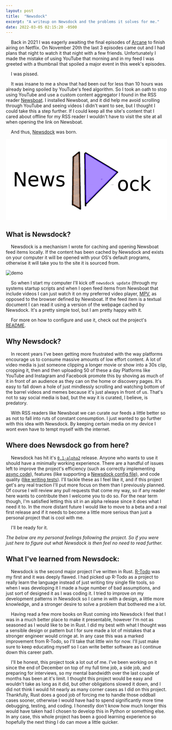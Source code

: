 ```yaml
---
layout: post
title:  "Newsdock"
excerpt: "A writeup on Newsdock and the problems it solves for me."
date: 2022-03-05 02:15:20 -0500
---
```


&nbsp;&nbsp;&nbsp; Back in 2021 I was eagerly awaiting the final episodes of [Arcane](https://www.imdb.com/title/tt11126994/) to finish airing on Netflix.
 On November 20th the last 3 episodes came out and I had plans that night to watch it that night with a few friends.
 Unfortunately I made the mistake of using YouTube that morning and in my feed I was greeted with a thumbnail that spoiled a major event in this week's episodes.

&nbsp;&nbsp;&nbsp; I was pissed.

&nbsp;&nbsp;&nbsp; It was insane to me a show that had been out for less than 10 hours was already being spoiled by YouTube's feed algorithm.
 So I took an oath to stop using YouTube and use a custom content aggregator I found in the RSS reader [Newsboat](https://newsboat.org/). I installed Newsboat, and it did help me avoid scrolling through YouTube and seeing videos I didn't want to see, but I thought I could take this a step further.
 If I could keep all the site's content that I cared about offline for my RSS reader I wouldn't have to visit the site at all when opening the link on Newsboat.

&nbsp;&nbsp;&nbsp; And thus, [Newsdock](https://github.com/Ragnyll/newsdock) was born.

![newsdock logo](/assets/2022-03-05-newsdock-alpha/newsdock_logo.png)

## What is Newsdock?
&nbsp;&nbsp;&nbsp; Newsdock is a mechanism I wrote for caching and opening Newsboat feed items locally.
 If the content has been cached by Newsdock and exists on your computer it will be opened with your OS's default programs, otherwise it will take you to the site it is sourced from.

![demo](/assets/2022-03-05-newsdock-alpha/demo.gif)

&nbsp;&nbsp;&nbsp; So when I start my computer I'll kick off `newsdock update` (through my systems startup scripts and when I open feed items from Newsboat that include videos I can just watch it on my preferred video player, [MPV](https://mpv.io/), as opposed to the browser defined by Newsboat.
 If the feed item is a textual document I can read it using a version of the webpage cached by Newsdock.
 It's a pretty simple tool, but I am pretty happy with it.

&nbsp;&nbsp;&nbsp; For more on how to configure and use it, check out the project's [README](https://github.com/Ragnyll/newsdock#readme).

## Why Newsdock?
&nbsp;&nbsp;&nbsp; In recent years I've been getting more frustrated with the way platforms encourage us to consume massive amounts of low effort content.
 A lot of video media is just someone clipping a longer movie or show into a 30s clip, cropping it, then and then uploading 50 of these a day
 Platforms like YouTube and Instagram and Facebook promote this by shoving as much of it in front of an audience as they can on the home or discovery pages.
 It's easy to fall down a hole of just mindlessly scrolling and watching bottom of the barrel videos and memes because it's just always in front of us.
 That's not to say social media is bad, but the way it is curated, I believe, is predatory.

&nbsp;&nbsp;&nbsp; With RSS readers like Newsboat we can curate our feeds a little better so as not to fall into ruts of constant consumption.
 I just wanted to go further with this idea with Newsdock.
 By keeping certain media on my device I wont even have to tempt myself with the internet.

## Where does Newsdock go from here?
&nbsp;&nbsp;&nbsp; Newsdock has hit it's [`0.1-alpha2`](https://github.com/Ragnyll/newsdock/releases/tag/v0.1-alpha2) release.
 Anyone who wants to use it should have a minimally working experience.
 There are a handful of issues left to improve the project's efficiency (such as correctly implementing [async code](https://github.com/Ragnyll/newsdock/issues/7)), features (like supporting a [Newsdock config file](https://github.com/Ragnyll/newsdock/issues/19)), and code quality ([like writing tests](https://github.com/Ragnyll/newsdock/issues/47)).
 I'll tackle these as I feel like it, and if this project get's any real traction I'll put more focus on them than I previously planned.
 Of course I will review any pull requests that come my way, so if any reader here wants to contribute then I welcome you to do so.
 For the near term though, I'm satisfied letting this sit in an alpha release since it does what I need it to.
 In the more distant future I would like to move to a beta and a real first release and if it needs to become a little more serious than just a personal project that is cool with me.

&nbsp;&nbsp;&nbsp; I'll be ready for it.

_The below are my personal feelings following the project.
 So if you were just here to figure out what Newsdock is then feel no need to read further._

## What I've learned from Newsdock:
 &nbsp;&nbsp;&nbsp; Newsdock is the second major project I've written in Rust.
 [R-Todo](https://github.com/Ragnyll/rtodo) was my first and it was deeply flawed.
 I had picked up R-Todo as a project to really learn the language instead of just writing tiny single file tools, so when I was developing it I made a huge number of bad assumptions, and just sort of designed it as I was coding it.
 I tried to improve on my development patterns in Newsdock so I came in with a design, a little more knowledge, and a stronger desire to solve a problem that bothered me a lot.

&nbsp;&nbsp;&nbsp; Having read a few more books on Rust coming into Newsdock I feel that I was in a much better place to make it presentable, however I'm not as seasoned as I would like to be in Rust.
 I did my best with what I thought was a sensible design or pattern but I for sure made a lot of mistakes that a stronger engineer would cringe at.
 In any case this was a marked improvement from R-Todo, so I'll take that little win for now.
 I'll just make sure to keep educating myself so I can write better software as I continue down this career path.

&nbsp;&nbsp;&nbsp; I'll be honest, this project took a lot out of me.
 I've been working on it since the end of December on top of my full time job, a side job, and preparing for interviews, so my mental bandwidth over the last couple of months has been at it's limit.
 I thought this project would be easy and wouldn't take as long as it did, but other obligations slowed it down, and I did not think I would hit nearly as many corner cases as I did on this project.
 Thankfully, Rust does a good job of forcing me to handle those oddball cases sooner, otherwise I would have had to spend significantly more time debugging, testing, and coding.
 I honestly don't know how much longer this would have taken had I chosen to develop this in Python or something else.
 In any case, this whole project has been a good learning experience so hopefully the next thing I do can move a little quicker.
